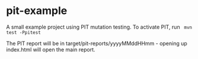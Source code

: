 pit-example
===========

A small example project using PIT mutation testing.  To activate PIT, run 
<code>
mvn test -Ppitest
</code>

The PIT report will be in target/pit-reports/yyyyMMddHHmm - opening up index.html will open the main report.

